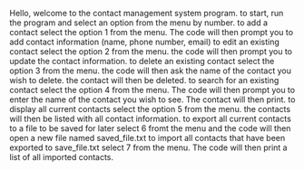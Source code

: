 Hello, welcome to the contact management system program.
to start, run the program and select an option from the menu by number.
to add a contact select the option 1 from the menu. The code will then prompt you to add contact information (name, phone number, email)
to edit an existing contact select the option 2 from the menu. the code will then prompt you to update the contact information.
to delete an existing contact select the option 3 from the menu. the code will then ask the name of the contact you wish to delete. the contact will then be deleted.
to search for an existing contact select the option 4 from the menu. The code will then prompt you to enter the name of the contact you wish to see. The contact will then print.
to display all current contacts select the option 5 from the menu. the contacts will then be listed with all contact information.
to export all current contacts to a file to be saved for later select 6 fromt the menu and the code will then open a new file named saved_file.txt
to import all contacts that have been exported to save_file.txt select 7 from the menu. The code will then print a list of all imported contacts.
